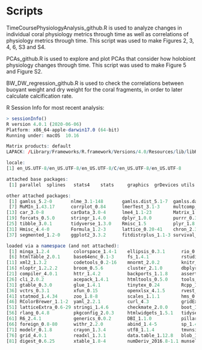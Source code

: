 # Scripts

TimeCoursePhysiologyAnalysis_github.R is used to analyze changes in individual coral physiology metrics through time as well as correlations of physiology metrics through time. This script was used to make Figures 2, 3, 4, 6, S3 and S4.

PCAs_github.R is used to explore and plot PCAs that consider how holobiont physiology changes through time. This script was used to make Figure 5 and Figure S2. 

BW_DW_regression_github.R is used to check the correlations between buoyant weight and dry weight for the coral fragments, in order to later calculate calcification rate. 


R Session Info for most recent analysis:
``` r
> sessionInfo()
R version 4.0.1 (2020-06-06)
Platform: x86_64-apple-darwin17.0 (64-bit)
Running under: macOS  10.16

Matrix products: default
LAPACK: /Library/Frameworks/R.framework/Versions/4.0/Resources/lib/libRlapack.dylib

locale:
[1] en_US.UTF-8/en_US.UTF-8/en_US.UTF-8/C/en_US.UTF-8/en_US.UTF-8

attached base packages:
 [1] parallel  splines   stats4    stats     graphics  grDevices utils     datasets  methods   base     

other attached packages:
 [1] gamlss_5.2-0       nlme_3.1-148       gamlss.dist_5.1-7  gamlss.data_5.1-4  goft_1.3.6         sn_1.6-2          
 [7] MuMIn_1.43.17      corrplot_0.84      lmerTest_3.1-3     multcomp_1.4-13    TH.data_1.0-10     mvtnorm_1.1-1     
[13] car_3.0-8          carData_3.0-4      lme4_1.1-23        Matrix_1.2-18      cowplot_1.0.0      plotly_4.9.2.1    
[19] forcats_0.5.0      stringr_1.4.0      dplyr_1.0.0        purrr_0.3.4        readr_1.3.1        tidyr_1.1.0       
[25] tibble_3.0.1       tidyverse_1.3.0    Rmisc_1.5          plyr_1.8.6         lsmeans_2.30-0     emmeans_1.5.2-1   
[31] Hmisc_4.4-0        Formula_1.2-3      lattice_0.20-41    chron_2.3-56       lubridate_1.7.9    plotrix_3.7-8     
[37] segmented_1.2-0    ggplot2_3.3.2      fitdistrplus_1.1-3 survival_3.2-3     MASS_7.3-51.6     

loaded via a namespace (and not attached):
 [1] minqa_1.2.4         colorspace_1.4-1    ellipsis_0.3.1      rio_0.5.16          estimability_1.3   
 [6] htmlTable_2.0.1     base64enc_0.1-3     fs_1.4.1            rstudioapi_0.11     fansi_0.4.1        
[11] xml2_1.3.2          codetools_0.2-16    mnormt_2.0.2        knitr_1.29          jsonlite_1.7.1     
[16] nloptr_1.2.2.2      broom_0.5.6         cluster_2.1.0       dbplyr_1.4.4        png_0.1-7          
[21] compiler_4.0.1      httr_1.4.2          backports_1.1.8     assertthat_0.2.1    lazyeval_0.2.2     
[26] cli_2.0.2           acepack_1.4.1       htmltools_0.5.0     tools_4.0.1         coda_0.19-3        
[31] gtable_0.3.0        glue_1.4.1          tinytex_0.24        Rcpp_1.0.4.6        cellranger_1.1.0   
[36] vctrs_0.3.1         xfun_0.15           openxlsx_4.1.5      rvest_0.3.5         lifecycle_0.2.0    
[41] statmod_1.4.34      zoo_1.8-8           scales_1.1.1        hms_0.5.3           sandwich_2.5-1     
[46] RColorBrewer_1.1-2  yaml_2.2.1          curl_4.3            gridExtra_2.3       rpart_4.1-15       
[51] latticeExtra_0.6-29 stringi_1.4.6       checkmate_2.0.0     boot_1.3-25         zip_2.0.4          
[56] rlang_0.4.8         pkgconfig_2.0.3     htmlwidgets_1.5.1   tidyselect_1.1.0    magrittr_1.5       
[61] R6_2.4.1            generics_0.0.2      DBI_1.1.0           pillar_1.4.4        haven_2.3.1        
[66] foreign_0.8-80      withr_2.2.0         abind_1.4-5         sp_1.4-2            nnet_7.3-14        
[71] modelr_0.1.8        crayon_1.3.4        utf8_1.1.4          tmvnsim_1.0-2       jpeg_0.1-8.1       
[76] grid_4.0.1          readxl_1.3.1        data.table_1.12.8   blob_1.2.1          reprex_0.3.0       
[81] digest_0.6.25       xtable_1.8-4        numDeriv_2016.8-1.1 munsell_0.5.0       viridisLite_0.3.0 
```
